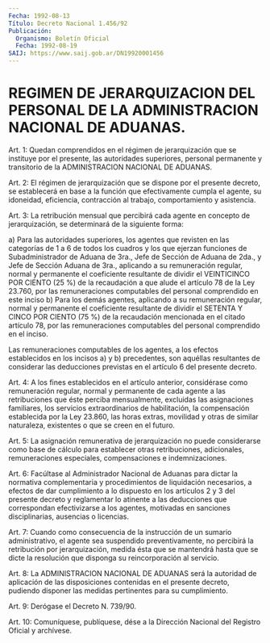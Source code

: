 ```yaml
---
Fecha: 1992-08-13
Título: Decreto Nacional 1.456/92
Publicación:
  Organismo: Boletín Oficial
  Fecha: 1992-08-19
SAIJ: https://www.saij.gob.ar/DN19920001456
---
```

# REGIMEN DE JERARQUIZACION DEL PERSONAL DE LA ADMINISTRACION NACIONAL DE ADUANAS.

<a id="1"></a>
Art. 1: Quedan comprendidos en el régimen de jerarquización que se instituye  por el presente, las autoridades superiores, personal permanente y transitorio  de la ADMINISTRACION NACIONAL DE ADUANAS.

<a id="2"></a>
Art.  2:  El  régimen  de jerarquización que se dispone por el presente  decreto,  se  establecerá   en  base  a  la  función  que efectivamente    cumpla  el  agente,  su  idoneidad,    eficiencia, contracción al trabajo, comportamiento y asistencia.

<a id="3"></a>
Art.  3:  La  retribución mensual que percibirá cada agente en concepto  de  jerarquización,    se  determinará  de  la  siguiente forma:

a) Para las autoridades superiores,  los  agentes  que revisten en las  categorías  de  1  a 6 de todos los cuadros y los que  ejerzan funciones de Subadministrador  de  Aduana  de 3ra., Jefe de Sección de Aduana de 2da., y Jefe de Sección Aduana  de  3ra.,  aplicando a su   remuneración  regular,  normal  y  permanente  el  coeficiente resultante  de  dividir  el  VEINTICINCO  POR  CIENTO  (25 %) de la recaudación  a que alude el artículo 78 de la Ley 23.760,  por  las remuneraciones  computables del personal comprendido en este inciso b) Para los demás  agentes,  aplicando  a su remuneración regular, normal  y  permanente  el  coeficiente  resultante  de  dividir  el SETENTA Y CINCO POR CIENTO (75 %) de la recaudación  mencionada  en el  citado  artículo  78,  por  las  remuneraciones computables del personal comprendido en el inciso.

Las  remuneraciones  computables de los  agentes,  a  los  efectos establecidos en los incisos  a)  y  b)  precedentes,  son  aquéllas resultantes  de considerar las deducciones previstas en el artículo 6 del presente decreto.

<a id="4"></a>
Art.  4:  A  los  fines  establecidos en el artículo anterior, considérase como remuneración regular,  normal y permanente de cada agente   a  las  retribuciones  que  éste  perciba    mensualmente, excluidas las asignaciones familiares, los servicios extraordinarios  de  habilitación,  la compensación establecida por la  Ley  23.860, las horas extras, movilidad  y  otras  de  similar naturaleza, existentes o que se creen en el futuro.

<a id="5"></a>
Art.  5: La asignación remunerativa de jerarquización no puede considerarse como base de cálculo para establecer otras retribuciones, adicionales, remuneraciones especiales, compensaciones e indemnizaciones.

<a id="6"></a>
Art.  6:  Facúltase  al Administrador Nacional de Aduanas para dictar la normativa complementaria  y procedimientos de liquidación necesarios, a efectos de dar cumplimiento  a  lo  dispuesto  en los artículos  2  y 3 del presente decreto y reglamentar lo atinente  a las deducciones  que  correspondan  efectivizarse  a  los  agentes, motivadas  en  sanciones  disciplinarias,  ausencias  o  licencias.

<a id="7"></a>
Art.  7:  Cuando  como  consecuencia  de  la instrucción de un sumario  administrativo, el agente sea suspendido  preventivamente, no percibirá  la retribución por jerarquización, medida ésta que se mantendrá  hasta  que  se  dicte  la  resolución  que  disponga  su reincorporación al servicio.

<a id="8"></a>
Art. 8: La ADMINISTRACION NACIONAL DE ADUANAS será la autoridad de aplicación  de  las  disposiciones  contenidas  en  el  presente decreto,    pudiendo  disponer  las  medidas  pertinentes  para  su cumplimiento.

<a id="9"></a>
Art. 9: Derógase el Decreto N. 739/90.

<a id="10"></a>
Art. 10: Comuníquese, publíquese, dése a la Dirección Nacional del Registro Oficial y archívese.